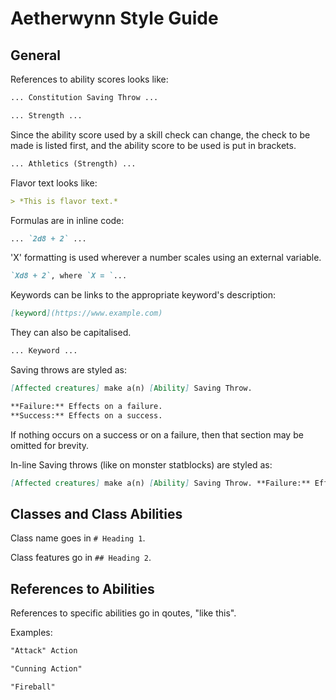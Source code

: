# Aetherwynn Style Guide

## General

References to ability scores looks like:

```md
... Constitution Saving Throw ...
```

```md
... Strength ...
```

Since the ability score used by a skill check can change, the check to be made is listed first, and the ability score to be used is put in brackets.

```md
... Athletics (Strength) ...
```

Flavor text looks like:

```md
> *This is flavor text.*
```

Formulas are in inline code:

```md
... `2d8 + 2` ...
```

'X' formatting is used wherever a number scales using an external variable.

```md
`Xd8 + 2`, where `X = `...
```

Keywords can be links to the appropriate keyword's description:

```md
[keyword](https://www.example.com)
```

They can also be capitalised.

```md
... Keyword ...
```

Saving throws are styled as:

```md
[Affected creatures] make a(n) [Ability] Saving Throw.

**Failure:** Effects on a failure.
**Success:** Effects on a success.
```

If nothing occurs on a success or on a failure, then that section may be omitted for brevity.

In-line Saving throws (like on monster statblocks) are styled as:

```md
[Affected creatures] make a(n) [Ability] Saving Throw. **Failure:** Effects on a failure. **Success:** Effects on a success.
```

## Classes and Class Abilities

Class name goes in `# Heading 1`.

Class features go in `## Heading 2`.

## References to Abilities

References to specific abilities go in qoutes, "like this".

Examples:

```md
"Attack" Action
```

```md
"Cunning Action"
```

```md
"Fireball"
```
